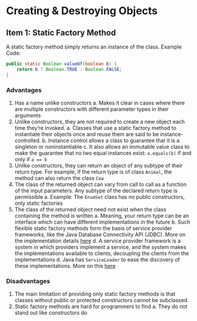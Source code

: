 # Creating & Destroying Objects
## Item 1: Static Factory Method
A static factory method simply returns an instance of the class.
Example Code:
```java
public static Boolean valueOf(boolean b) {
    return b ? Boolean.TRUE : Boolean.FALSE;
}
```
### Advantages
1. Has a name unlike constructors
    a. Makes it clear in cases where there are multiple constructors with different parameter types in their arguments
2. Unlike constructors, they are not required to create a new object each time they’re invoked.
    a. Classes that use a static factory method to instantiate their objects once and reuse them are said to be instance-controlled.
    b. Instance control allows a class to guarantee that it is a singleton or noninstantiable
    c. It also allows an immutable value class to make the guarantee that no two equal instances exist: `a.equals(b)` if and only if `a == b`
3. Unlike constructors, they can return an object of any subtype of their return type. For example, if the return type is of class `Animal`, the method can also return the class `Cow`
4. The class of the returned object can vary from call to call as a function of the input parameters. Any subtype of the declared return type is permissible
    a. Example: The `EnumSet` class has no public constructors, only static factories
5. The class of the returned object need not exist when the class containing the method is written
    a. Meaning, your return type can be an interface which can have different implementations in the future
    b. Such flexible static factory methods form the basis of service provider frameworks, like the Java Database Connectivity API (JDBC). More on the implementation details [here](https://stackoverflow.com/a/26584242)
    d. A service provider framework is a system in which providers implement a service, and the system makes the implementations available to clients, decoupling the clients from the implementations
    d. Java has `ServiceLoader` to ease the discovery of these implementations. More on this [here](https://dzone.com/articles/play-with-java-serviceloader-forget-about-dependen)
### Disadvantages
1. The main limitation of providing only static factory methods is that classes without public or protected constructors cannot be subclassed.
2. Static factory methods are hard for programmers to find
    a. They do not stand out like constructors do

